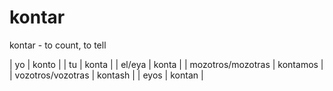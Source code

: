 # kontar

kontar - to count, to tell

| yo                | konto    |
| tu                | konta    |
| el/eya            | konta    |
| mozotros/mozotras | kontamos |
| vozotros/vozotras | kontash  |
| eyos              | kontan   |



